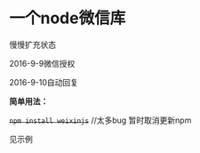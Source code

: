 # 一个node微信库

慢慢扩充状态

2016-9-9微信授权

2016-9-10自动回复

**简单用法：**

~~`npm install weixinjs`~~ //太多bug 暂时取消更新npm 

见示例
